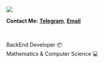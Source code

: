 <img src="https://media.giphy.com/media/WUlplcMpOCEmTGBtBW/giphy.gif"/>

**Contact Me:**
[**Telegram**](https://t.me/SinaMobasheri/),
[**Email**](mailto:sinamobasheri@outlook.com)

<br/>

BackEnd Developer 📦 <br/>
Mathematics & Computer Science 💻
